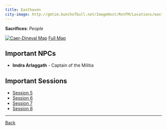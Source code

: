 ```yaml
---
title: Easthaven
city-image: http://gmtim.bunchofbull.net/ImageHost/RotFM/Locations/easthaven-shield.png
---
```

**Sacrifices**: _People_

[![Caer-Dineval Map](http://gmtim.bunchofbull.net/ImageHost/RotFM/Locations/easthaven-map-small.jpg)](http://gmtim.bunchofbull.net/ImageHost/RotFM/Locations/easthaven-map.jpeg)
[Full Map](http://gmtim.bunchofbull.net/ImageHost/RotFM/Locations/easthaven-map.jpeg)

## Important NPCs
- **Imdra Arlaggath** - 
  <span class="subtext">Captain of the Militia</span>

## Important Sessions
- [Session 5](../past-sessions.md#session-5-022823)
- [Session 6](../past-sessions.md#session-6-030723)
- [Session 7](../past-sessions.md#session-7-031423)
- [Session 8](../past-sessions.md#session-8-032123)

---
[Back](./locations.md)